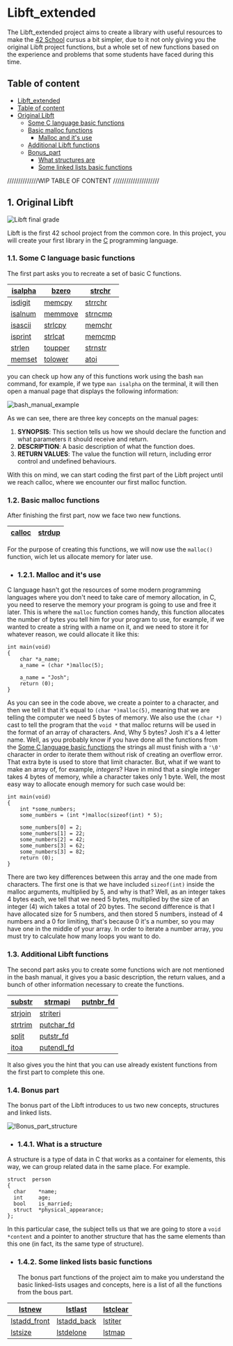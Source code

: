 # Libft_extended

The Libft_extended project aims to create a library with useful resources
to make the [42 School](https://42.fr/en/homepage/) cursus a bit simpler,
due to it not only giving you the original Libft project functions, but a
whole set of new functions based on the experience and problems that some
students have faced during this time.

## Table of content
- [Libft_extended](#libft_extended)
- [Table of content](#table-of-content)
- [Original Libft](#1-original-libft)
  - [Some C language basic functions](#11-some-c-language-basic-functions)
  - [Basic malloc functions](#12-basic-malloc-functions)
      - [Malloc and it's use](#121-malloc-and-its-use)
  - [Additional Libft functions](#13-additional-libft-functions)
  - [Bonus_part](#14-bonus-part)
      - [What structures are](#141-what-is-a-structure)
      - [Some linked lists basic functions](#142-some-linked-lists-basic-functions)

//////////////WIP TABLE OF CONTENT /////////////////////

## 1. Original Libft
![Libft final grade](.images/final_grade.png)

Libft is the first 42 school project from the common core. In this project,
you will create your first library in the [C](https://en.wikipedia.org/wiki/C_(programming_language))
programming language.

### 1.1. Some C language basic functions
The first part asks you to recreate a set of basic C functions. 

| [isalpha](https://github.com/AingeruAlvarezSanchez/Libft_extended/blob/master/ft_isalpha.c) | [bzero](https://github.com/AingeruAlvarezSanchez/Libft_extended/blob/master/ft_bzero.c)     | [strchr](https://github.com/AingeruAlvarezSanchez/Libft_extended/blob/master/ft_strchr.c)   |
|---------------------------------------------------------------------------------------------|---------------------------------------------------------------------------------------------|---------------------------------------------------------------------------------------------|
| [isdigit](https://github.com/AingeruAlvarezSanchez/Libft_extended/blob/master/ft_isdigit.c) | [memcpy](https://github.com/AingeruAlvarezSanchez/Libft_extended/blob/master/ft_memcpy.c)   | [strrchr](https://github.com/AingeruAlvarezSanchez/Libft_extended/blob/master/ft_strrchr.c) |
| [isalnum](https://github.com/AingeruAlvarezSanchez/Libft_extended/blob/master/ft_isalnum.c) | [memmove](https://github.com/AingeruAlvarezSanchez/Libft_extended/blob/master/ft_memmove.c) | [strncmp](https://github.com/AingeruAlvarezSanchez/Libft_extended/blob/master/ft_strncmp.c) |
| [isascii](https://github.com/AingeruAlvarezSanchez/Libft_extended/blob/master/ft_isascii.c) | [strlcpy](https://github.com/AingeruAlvarezSanchez/Libft_extended/blob/master/ft_strlcpy.c) | [memchr](https://github.com/AingeruAlvarezSanchez/Libft_extended/blob/master/ft_memchr.c)   |
| [isprint](https://github.com/AingeruAlvarezSanchez/Libft_extended/blob/master/ft_isprint.c) | [strlcat](https://github.com/AingeruAlvarezSanchez/Libft_extended/blob/master/ft_strlcat.c) | [memcmp](https://github.com/AingeruAlvarezSanchez/Libft_extended/blob/master/ft_memcmp.c)   |
| [strlen](https://github.com/AingeruAlvarezSanchez/Libft_extended/blob/master/ft_strlen.c)   | [toupper](https://github.com/AingeruAlvarezSanchez/Libft_extended/blob/master/ft_toupper.c) | [strnstr](https://github.com/AingeruAlvarezSanchez/Libft_extended/blob/master/ft_strnstr.c) |
| [memset](https://github.com/AingeruAlvarezSanchez/Libft_extended/blob/master/ft_memset.c)   | [tolower](https://github.com/AingeruAlvarezSanchez/Libft_extended/blob/master/ft_tolower.c) | [atoi](https://github.com/AingeruAlvarezSanchez/Libft_extended/blob/master/ft_atoi.c)       |

you can check up how any of this functions work using the bash
`man` command, for example, if we type `man isalpha` on the terminal,
it will then open a manual page that displays the following information:

![bash_manual_example](.images/bash_manual_example.png)

As we can see, there are three key concepts on the manual pages:
1. **SYNOPSIS**: This section tells us how we should declare the
function and what parameters it should receive and return.
2. **DESCRIPTION**: A basic description of what the function does.
3. **RETURN VALUES**: The value the function will return, including error control 
and undefined behaviours.

With this on mind, we can start coding the first part of the Libft project until
we reach calloc, where we encounter our first malloc function.

### 1.2. Basic malloc functions
After finishing the first part, now we face two new functions.

| [calloc](https://github.com/AingeruAlvarezSanchez/Libft_extended/blob/master/ft_calloc.c) | [strdup](https://github.com/AingeruAlvarezSanchez/Libft_extended/blob/master/ft_strdup.c) |
|-------------------------------------------------------------------------------------------|-------------------------------------------------------------------------------------------|

For the purpose of creating this functions, we will now use the `malloc()`
function, wich let us allocate memory for later use.
- ### 1.2.1. Malloc and it's use
C language hasn't got the resources of some modern programming languages where you don't
need to take care of memory allocation, in C, you need to reserve the memory your program
is going to use and free it later. This is where the `malloc` function comes handy,
this function allocates the number of bytes you tell him for your program to use, for example,
if we wanted to create a string with a name on it, and we need to store it for whatever reason,
we could allocate it like this:

```
int main(void)
{
    char *a_name;
    a_name = (char *)malloc(5);
    
    a_name = "Josh";
    return (0);
}
```
As you can see in the code above, we create a pointer to a character, and then we tell it that it's
equal to `(char *)malloc(5)`, meaning that we are telling the computer we need 5 bytes of memory.
We also use the `(char *)` cast to tell the program that the `void *` that malloc returns will be used
in the format of an array of characters. And, Why 5 bytes? Josh it's a 4 letter name. Well, as you probably
know if you have done all the functions from the [Some C language basic functions](#11-some-c-language-basic-functions)
the strings all must finish with a `'\0'` character in order to iterate them without risk of creating an overflow error.
That extra byte is used to store that limit character. But, what if we want to make an array of, for example,
*integers*? Have in mind that a single integer takes 4 bytes of memory, while a character takes only 1 byte.
Well, the most easy way to allocate enough memory for such case would be:
```
int main(void)
{
    int *some_numbers;
    some_numbers = (int *)malloc(sizeof(int) * 5);
    
    some_numbers[0] = 2;
    some_numbers[1] = 22;
    some_numbers[2] = 42;
    some_numbers[3] = 62;
    some_numbers[3] = 82;
    return (0);
}
```
There are two key differences between this array and the one made from characters. The first one is that we
have included `sizeof(int)` inside the malloc arguments, multiplied by 5, and why is that? Well, as an integer takes
4 bytes each, we tell that we need 5 bytes, multiplied by the size of an integer (4) wich takes a total of 20 bytes.
The second difference is that I have allocated size for 5 numbers, and then stored 5 numbers, instead of 4 numbers and
a 0 for limiting, that's because 0 it's a number, so you may have one in the middle of your array. In order to
iterate a number array, you must try to calculate how many loops you want to do.

### 1.3. Additional Libft functions 
The second part asks you to create some functions wich are not mentioned in the bash manual, it gives you a basic
description, the return values, and a bunch of other information necessary to create the functions.

| [substr](https://github.com/AingeruAlvarezSanchez/Libft_extended/blob/master/ft_substr.c)   | [strmapi](https://github.com/AingeruAlvarezSanchez/Libft_extended/blob/master/ft_strmapi.c)       | [putnbr_fd](https://github.com/AingeruAlvarezSanchez/Libft_extended/blob/master/ft_putnbr_fd.c) |
|---------------------------------------------------------------------------------------------|---------------------------------------------------------------------------------------------------|-------------------------------------------------------------------------------------------------|
| [strjoin](https://github.com/AingeruAlvarezSanchez/Libft_extended/blob/master/ft_strjoin.c) | [striteri](https://github.com/AingeruAlvarezSanchez/Libft_extended/blob/master/ft_striteri.c)     |                                                                                                 |
| [strtrim](https://github.com/AingeruAlvarezSanchez/Libft_extended/blob/master/ft_strtrim.c) | [putchar_fd](https://github.com/AingeruAlvarezSanchez/Libft_extended/blob/master/ft_putchar_fd.c) |                                                                                                 |
| [split](https://github.com/AingeruAlvarezSanchez/Libft_extended/blob/master/ft_split.c)     | [putstr_fd](https://github.com/AingeruAlvarezSanchez/Libft_extended/blob/master/ft_putstr_fd.c)   |                                                                                                 |
| [itoa](https://github.com/AingeruAlvarezSanchez/Libft_extended/blob/master/ft_itoa.c)       | [putendl_fd](https://github.com/AingeruAlvarezSanchez/Libft_extended/blob/master/ft_putendl_fd.c) |                                                                                                 |

It also gives you the hint that you can use already existent functions from the first part to complete this one.

### 1.4. Bonus part

The bonus part of the Libft introduces to us two new concepts, structures and linked lists.

![!Bonus_part_structure](.images/bonus_part_structure.png)

- ### 1.4.1. What is a structure

A structure is a type of data in C that works as a container for elements, this way, we can group related data in the
same place. For example.

```
struct  person
{
  char    *name;
  int     age;
  bool    is_married;
  struct  *physical_appearance;
};
```

In this particular case, the subject tells us that we are going to store a `void *content` and a pointer to another
structure that has the same elements than this one (in fact, its the same type of structure).

- ### 1.4.2. Some linked lists basic functions

  The bonus part functions of the project aim to make you understand the basic linked-lists usages and concepts, here is
  a list of all the functions from the bous part.

| [lstnew](https://github.com/AingeruAlvarezSanchez/Libft_extended/blob/master/ft_lstnew.c)             | [lstlast](https://github.com/AingeruAlvarezSanchez/Libft_extended/blob/master/ft_lstlast.c)         | [lstclear](https://github.com/AingeruAlvarezSanchez/Libft_extended/blob/master/ft_lstclear.c) |
|-------------------------------------------------------------------------------------------------------|-----------------------------------------------------------------------------------------------------|-----------------------------------------------------------------------------------------------|
| [lstadd_front](https://github.com/AingeruAlvarezSanchez/Libft_extended/blob/master/ft_lstadd_front.c) | [lstadd_back](https://github.com/AingeruAlvarezSanchez/Libft_extended/blob/master/ft_lstadd_back.c) | [lstiter](https://github.com/AingeruAlvarezSanchez/Libft_extended/blob/master/ft_lstiter.c)   |
| [lstsize](https://github.com/AingeruAlvarezSanchez/Libft_extended/blob/master/ft_lstsize.c)           | [lstdelone](https://github.com/AingeruAlvarezSanchez/Libft_extended/blob/master/ft_lstdelone.c)     | [lstmap](https://github.com/AingeruAlvarezSanchez/Libft_extended/blob/master/ft_lstmap.c)     |
